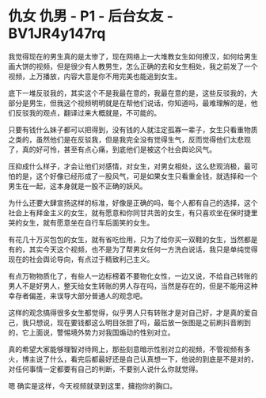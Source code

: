 # 仇女 仇男 - P1 - 后台女友 - BV1JR4y147rq

我觉得现在的男生真的是太惨了，现在网络上一大堆教女生如何撩汉，如何给男生画大饼的视频，但是很少有人教男生，怎么正确的去和女生相处，我之前发了一个视频，上万播放，内容大意是你不用完美也能追到女生。

底下一堆反驳我的，其实这个不是我最在意的，我最在意的是，这些反驳我的，大部分是男生，但我这个视频明明就是在帮他们说话，你知道吗，最难理解的是，他们反驳我的观点，翻译过来大概就是，不可能的。

只要有钱什么妹子都可以把得到，没有钱的人就注定孤寡一辈子，女生只看重物质之类的，虽然他们是在反驳我，但是我完全没有觉得生气，反而觉得他们太悲观了，真的好可怜，甚至有点心痛，到底他们是被这个社会舆论风气。

压抑成什么样子，才会让他们对感情，对女生，对男女相处，这么悲观消极，最可怕的是，这个好像已经形成了一股风气，可是如果女生只看重金钱，就选择和一个男生在一起，这本身就是一股不正确的妖风。

为什么还要大肆宣扬这样的标准，好像是正确的吗，每个人都有自己的选择，这个社会上有拜金主义的女生，就有愿意和你同甘共苦的女生，有只喜欢坐在保时捷里哭的女生，就有愿意坐在自行车后面笑的女生。

有花几十万买包包的女生，就有省吃俭用，只为了给你买一双鞋的女生，当然都是有的，其实今天这个视频，也不是为了帮男女任何一方洗白说话，我只是单纯觉得现在的社会舆论导向，有点过于精致利己主义。

有点万物物质化了，有些人一边标榜着不要物化女性，一边又说，不给自己转账的男人不是好男人，整天给女生转账的男人存在吗，当然是存在的，但是不能用这种幸存者偏差，来误导大部分普通人的观念吧。

这样的观念搞得很多女生都觉得，似乎男人只有转账才是对自己好，才是真的爱自己，我只想说，现在要钱都这么明目张胆了吗，最后放一张图是之前刷抖音刷到的，它上面说，警惕境外势力对我国煽动的性别对立。

真的希望大家能够理智对待网上，那些刻意暗示性别对立的视频，不管视频有多火，博主说了什么，看完后都最好还是自己认真想一下，他说的到底是不是对的，对任何事情一定都要有自己的判断，不要别人说什么你就觉得。

嗯 确实是这样，今天视频就录到这里，擁抱你的胸口。